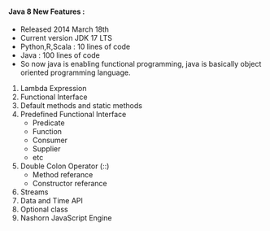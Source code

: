 #### Java 8 New Features :
- Released 2014 March 18th
- Current version JDK 17 LTS
- Python,R,Scala : 10 lines of code 
- Java : 100 lines of code 
- So now java is enabling functional programming, java is basically object oriented programming language.

1. Lambda Expression 
2. Functional Interface
3. Default methods and static methods
4. Predefined Functional Interface
   - Predicate
   - Function
   - Consumer
   - Supplier
   - etc
5. Double Colon Operator (::)
   - Method referance
   - Constructor referance
6. Streams
7. Data and Time API
8. Optional class
9. Nashorn JavaScript Engine
